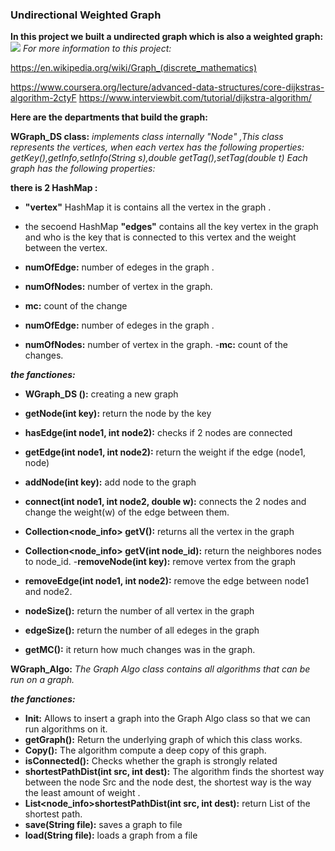 


### Undirectional Weighted Graph
**In this project we built a undirected graph which is also a weighted graph:**
![](https://ibpublicimages.s3-us-west-2.amazonaws.com/tutorial/dijkstra2.png)
_For more information to this project:_

https://en.wikipedia.org/wiki/Graph_(discrete_mathematics) 

https://www.coursera.org/lecture/advanced-data-structures/core-dijkstras-algorithm-2ctyF
https://www.interviewbit.com/tutorial/dijkstra-algorithm/

  
**Here are the departments that build the graph:**

**WGraph_DS class:**
_implements class internally "Node" ,This class represents the vertices,  when each vertex has the following properties:
getKey(),getInfo,setInfo(String s),double getTag(),setTag(double t) 
Each graph has the following properties:_

**there is 2 HashMap :**

 - **"vertex"** HashMap it is contains all the vertex in the graph .
 - the secoend HashMap
**"edges"**
 contains all the key vertex in the graph and who is the key that is connected to this vertex and the weight between the vertex.
 
- **numOfEdge:** number of edeges in the graph .

 - **numOfNodes:**
 number of vertex in the graph.
 
  - **mc:**
   count of the change
   
-  **numOfEdge:**
  number of edeges in the graph .
  
- **numOfNodes:**
number of vertex in the graph.
-**mc:**
count of the changes. 

_**the fanctiones:**_

- **WGraph_DS ():**
creating a new graph

- **getNode(int key):**
return the node  by the key

- **hasEdge(int node1, int node2):**
checks if 2 nodes are connected

- **getEdge(int node1, int node2):**
return the weight if the edge (node1, node)

- **addNode(int key):**
add  node to the graph
- **connect(int node1, int node2, double w):**
connects the 2 nodes and change the weight(w) of the edge between them.

- **Collection<node_info> getV():**
returns all the vertex in the graph

- **Collection<node_info> getV(int node_id):**
return the neighbores nodes to node_id.
-**removeNode(int key):**
remove vertex  from the graph

- **removeEdge(int node1, int node2):**
remove the edge between node1 and node2.

- **nodeSize():**
return the number of all  vertex in the graph

- **edgeSize():**
return the number of all  edeges in the graph

- **getMC():**
it return how much  changes was in the graph. 


**WGraph_Algo:**
_The Graph Algo class contains all algorithms that can be run on a graph._

_**the fanctiones:**_

- **Init:** Allows to insert a graph into the Graph Algo class so that we can run algorithms on it.
- **getGraph():** Return the underlying graph of which this class works.
- **Copy():** The algorithm compute a deep copy of this graph.
- **isConnected():** Checks whether the graph is strongly related
 - **shortestPathDist(int src, int dest):** The algorithm finds the shortest way between the node Src and the node dest, the shortest way is the way the least amount of weight .
- **List<node_info>shortestPathDist(int src, int dest):** return List of the shortest path.
- **save(String file):** saves a graph to file
- **load(String file):** loads a graph from a file



